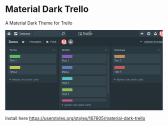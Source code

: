 # Material Dark Trello
A Material Dark Theme for Trello

![Material Dark Theme for Trello](https://github.com/CharlieEtienne/material-trello/blob/master/screenshot.png)

Install here https://userstyles.org/styles/167605/material-dark-trello

